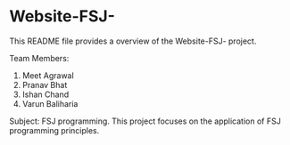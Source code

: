 # Website-FSJ-

This README file provides a overview of the Website-FSJ- project.

Team Members:

1.  Meet Agrawal
2.  Pranav Bhat
3.  Ishan Chand
4.  Varun Baliharia

Subject: FSJ programming. This project focuses on the application of FSJ programming principles.
